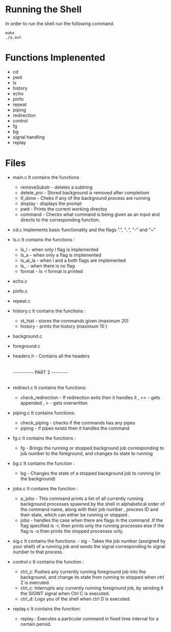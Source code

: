 # Running the Shell
 In order to run the shell run the following command.
  ``` 
  make
  ./a.out
  ```

# Functions Implenented 

- cd
- pwd
- ls
- history
- echo
- pinfo
- repeat
- piping
- redirection
- control
- fg 
- bg
- signal handling
- replay


# Files 

- main.c
   It contains the functions 
   - removeSubstr  -  deletes a subtring 
   - delete_pro - Stored background is removed after completiom
   - if_done - Cheks if any of the background process are running
   - display - displays the prompt
   - pwd - Prints the current working directoy
   - command - Checks what command is being given as an input and directs to the corresponding function.
 
- cd.c 
   Implements  basic functionality and the flags  “.”, “..”, “-” and “~"
- ls.c
   It contains the functions :
   - ls_l  - when only l flag is implemented
   - ls_a - when only a flag is implemented 
   - ls_al_la -  when l and a both flags are implemented
   - ls_ - when there is no flag
   - format - ls -l format is printed 

- echo.c
- pinfo.c
- repeat.c
- history.c
   It contains the functions :
   - st_hist - stores the commands given (maximum 20)
   - history - prints the history (maximum 10 )
- background.c
- foreground.c
- headers.h - Contains all the headers<br><br><br>
---------- PART 2 -------- <br><br>
- redirect.c
    It contains the functions:
    - check_redirection - If redirection exits then it handles it , >> - gets appended , >  - gets overwritten
- piping.c
    It contains functions:
    - check_piping - checks if the commands has any pipes
    - piping - if pipes exists then it handles the command
- fg.c
    It contains the functions :
    - fg - Brings the running or stopped background job corresponding to job number to the foreground, and changes its state to running

- bg.c
   It contains the function :
   - bg -  Changes the state of a stopped background job to running (in the background)
- jobs.c
   It contains the function :
   - a_jobs - This command prints a list of all currently running background processes spawned by the shell in alphabetical order of the command name, along with their job number , process ID and their state, which can either be running or stopped .
   - jobs - handles the case when there are flags in the command .If the flag specified is -r, then prints only the running processes else if the flag is -s then prints the stopped processes only.
- sig.c
      It contains the functions:
      - sig - Takes the job number (assigned by your shell) of a running job and sends the signal corresponding to signal number to that process.
- control.c 
    It contains the function :
    - ctrl_z: Pushes any currently running foreground job into the background, and change its state from running to stopped when ctrl Z  is executed.
    - ctrl_c: Interrupts any currently running foreground job, by sending it the SIGINT signal when Ctrl C is executed.
    - ctrl_d: Logs you  of the shell when ctrl D is executed.
- replay.c
   It contains the function:
   - replay : Executes a particular command in fixed time interval for a certain period.
